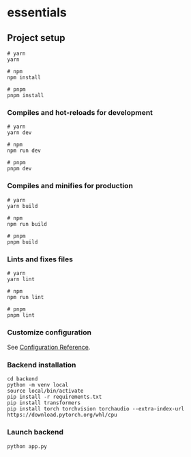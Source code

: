 # essentials

## Project setup

```
# yarn
yarn

# npm
npm install

# pnpm
pnpm install
```

### Compiles and hot-reloads for development

```
# yarn
yarn dev

# npm
npm run dev

# pnpm
pnpm dev
```

### Compiles and minifies for production

```
# yarn
yarn build

# npm
npm run build

# pnpm
pnpm build
```

### Lints and fixes files

```
# yarn
yarn lint

# npm
npm run lint

# pnpm
pnpm lint
```

### Customize configuration

See [Configuration Reference](https://vitejs.dev/config/).

### Backend installation

```
cd backend
python -m venv local
source local/bin/activate
pip install -r requirements.txt
pip install transformers
pip install torch torchvision torchaudio --extra-index-url https://download.pytorch.org/whl/cpu
```
### Launch backend

```
python app.py
```

